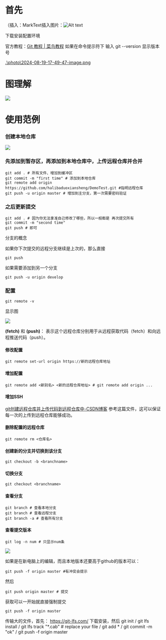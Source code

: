 # 首先

（插入：MarkText插入图片：![Alt text](F:\MarkTextProject\photo\2024-08-23-17-47-10-image.png)

下载安装配置环境

官方教程：[Git 教程 | 菜鸟教程](https://www.runoob.com/git/git-tutorial.html)
如果在命令提示符下 输入  git --version 显示版本号

[.\photo\2024-08-19-17-49-47-image.png]()

# 图理解

![](C:\Users\dell\AppData\Roaming\marktext\images\2024-08-12-19-11-52-image.png)

# 使用范例

### 创建本地仓库

![](F:\MarktextPhoto\2024-08-12-19-39-31-image.png)

### 先添加到暂存区，再添加到本地仓库中，上传远程仓库并合并

```
git add . # 所有文件、增加到缓冲区
git commit -m "first time" # 添加到本地仓库
git remote add origin https://github.com/halibaduoxiansheng/DemoTest.git #指明远程仓库
git push -u origin master # 增加到主分支，第一次需要密码验证
```

### 之后更新提交

```
git add . # 因为你无法拿准自己修改了哪些，所以一般都是 再次提交所有 
git commit -m "second time"
git push # 即可
```

分支的概念

如果你下次提交的远程分支继续是上次的，那么直接

```
git push
```

如果需要添加到另一个分支

```
git push -u origin develop
```

### 配置

```
git remote -v
```

显示图

![](F:\MarktextPhoto\2024-08-12-20-22-59-image.png)

**(fetch)** 和 **(push)**： 表示这个远程仓库分别用于从远程获取代码（fetch）和向远程推送代码（push）。

#### 修改配置

```
git remote set-url origin https://新的远程仓库地址
```

#### 增加配置

```
git remote add <新别名> <新的远程仓库地址> # git remote add origin ...
```

#### 增加SSH

[git创建远程仓库并上传代码到远程仓库中-CSDN博客](https://blog.csdn.net/liuweixiao520/article/details/78971221)
参考这篇文件，这可以保证每一次的上传到远程仓库能够成功。

#### 删除配置的远程仓库

```
git remote rm <仓库名>
```

#### 创建新的分支并切换到该分支

```
git checkout -b <branchname>
```

#### 切换分支

```
git checkout <branchname>
```

#### 查看分支

```
git branch # 查看本地分支
git branch # 查看远程分支
git branch -a # 查看所有分支
```

#### 查看提交版本

```
git log -n num # 只显示num条
```

![](F:\MarktextPhoto\2024-08-14-11-56-10-image.png)

如果是在新电脑上的编辑，而且本地版本还要高于github的版本可以：
```
git push -f origin master #有冲突会提示
```
然后
```
git push origin master # 提交
```
获取可以一开始就直接强制提交
```
git push -f origin master
```
传输大的文件，首先：
https://git-lfs.com/
下载安装，然后
git init / git lfs install / git lfs track "*.cab" # replace your file / git add * / git commit -m "ok" / git push -f origin master
